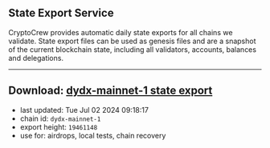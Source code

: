 ## State Export Service
CryptoCrew provides automatic daily state exports for all chains we validate. State export files can be used as genesis files and are a snapshot of the current blockchain state, including all validators, accounts, balances and delegations.

---
**Download: [dydx-mainnet-1 state export](https://dl-tyo.ccvalidators.com/SERVICE/dydx/dydx-mainnet-1_export_19461148.json)**
---

- last updated: Tue Jul 02 2024 09:18:17
- chain id: `dydx-mainnet-1`
- export height: `19461148`
- use for: airdrops, local tests, chain recovery
